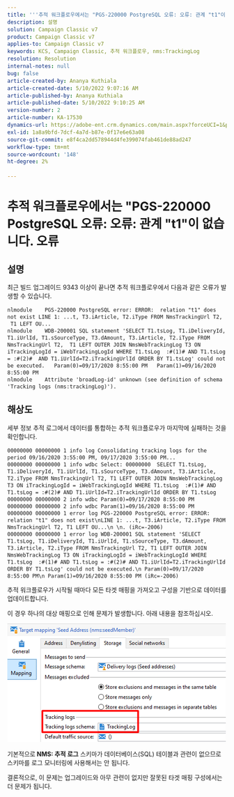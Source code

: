 ```yaml
---
title: '''추적 워크플로우에서는 "PGS-220000 PostgreSQL 오류: 오류: 관계 "t1"이 존재하지 않음" 오류'
description: 설명
solution: Campaign Classic v7
product: Campaign Classic v7
applies-to: Campaign Classic v7
keywords: KCS, Campaign Classic, 추적 워크플로우, nms:TrackingLog
resolution: Resolution
internal-notes: null
bug: false
article-created-by: Ananya Kuthiala
article-created-date: 5/10/2022 9:07:16 AM
article-published-by: Ananya Kuthiala
article-published-date: 5/10/2022 9:10:25 AM
version-number: 2
article-number: KA-17530
dynamics-url: https://adobe-ent.crm.dynamics.com/main.aspx?forceUCI=1&pagetype=entityrecord&etn=knowledgearticle&id=68154d91-40d0-ec11-a7b5-0022480a8e40
exl-id: 1a8a9bfd-7dcf-4a7d-b87e-0f17e6e63a08
source-git-commit: e8f4ca2dd578944d4fe399074fab461de88ad247
workflow-type: tm+mt
source-wordcount: '148'
ht-degree: 2%

---
```


# 추적 워크플로우에서는 &quot;PGS-220000 PostgreSQL 오류: 오류: 관계 &quot;t1&quot;이 없습니다. 오류

## 설명


최근 빌드 업그레이드 9343 이상이 끝나면 추적 워크플로우에서 다음과 같은 오류가 발생할 수 있습니다.




```
nlmodule    PGS-220000 PostgreSQL error: ERROR:  relation "t1" does not exist LINE 1: ...t, T3.iArticle, T2.iType FROM NmsTrackingUrl T2,  T1 LEFT OU... 
nlmodule    WDB-200001 SQL statement 'SELECT T1.tsLog, T1.iDeliveryId, T1.iUrlId, T1.sSourceType, T3.dAmount, T3.iArticle, T2.iType FROM NmsTrackingUrl T2,  T1 LEFT OUTER JOIN NmsWebTrackingLog T3 ON iTrackingLogId = iWebTrackingLogId WHERE T1.tsLog  :#(1)# AND T1.tsLog = :#(2)#  AND T1.iUrlId=T2.iTrackingUrlId ORDER BY T1.tsLog' could not be executed.   Param(0)=09/17/2020 8:55:00 PM   Param(1)=09/16/2020 8:55:00 PM
nlmodule    Attribute 'broadLog-id' unknown (see definition of schema 'Tracking logs (nms:trackingLog)').
```





## 해상도


세부 정보 추적 로그에서 데이터를 통합하는 추적 워크플로우가 마지막에 실패하는 것을 확인합니다.




```
00000000 00000000 1 info log Consolidating tracking logs for the period 09/16/2020 3:55:00 PM, 09/17/2020 3:55:00 PM...
00000000 00000000 1 info wdbc Select: 00000000  SELECT T1.tsLog, T1.iDeliveryId, T1.iUrlId, T1.sSourceType, T3.dAmount, T3.iArticle, T2.iType FROM NmsTrackingUrl T2, T1 LEFT OUTER JOIN NmsWebTrackingLog T3 ON iTrackingLogId = iWebTrackingLogId WHERE T1.tsLog  :#(1)# AND T1.tsLog = :#(2)# AND T1.iUrlId=T2.iTrackingUrlId ORDER BY T1.tsLog
00000000 00000000 2 info wdbc Param(0)=09/17/2020 8:55:00 PM
00000000 00000000 2 info wdbc Param(1)=09/16/2020 8:55:00 PM
00000000 00000000 1 error log PGS-220000 PostgreSQL error: ERROR: relation "t1" does not exist\nLINE 1: ...t, T3.iArticle, T2.iType FROM NmsTrackingUrl T2, T1 LEFT OU...\n \n. (iRc=-2006)
00000000 00000000 1 error log WDB-200001 SQL statement 'SELECT T1.tsLog, T1.iDeliveryId, T1.iUrlId, T1.sSourceType, T3.dAmount, T3.iArticle, T2.iType FROM NmsTrackingUrl T2, T1 LEFT OUTER JOIN NmsWebTrackingLog T3 ON iTrackingLogId = iWebTrackingLogId WHERE T1.tsLog  :#(1)# AND T1.tsLog = :#(2)# AND T1.iUrlId=T2.iTrackingUrlId ORDER BY T1.tsLog' could not be executed.\n Param(0)=09/17/2020 8:55:00 PM\n Param(1)=09/16/2020 8:55:00 PM (iRc=-2006)
```




추적 워크플로우가 시작될 때마다 모든 타겟 매핑을 가져오고 구성을 기반으로 데이터를 업데이트합니다.

이 경우 하나의 대상 매핑으로 인해 문제가 발생합니다. 아래 내용을 참조하십시오.

![](assets/a06a8deb-6536-ec11-b6e6-000d3a348885.png)

기본적으로<b> NMS: 추적 로그</b> 스키마가 데이터베이스(SQL) 테이블과 관련이 없으므로 스키마를 로그 모니터링에 사용해서는 안 됩니다.

결론적으로, 이 문제는 업그레이드와 아무 관련이 없지만 잘못된 타겟 매핑 구성에서는 더 문제가 됩니다.
